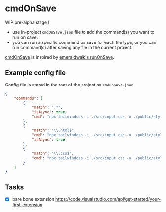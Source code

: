 # cmdOnSave

WIP pre-alpha stage !

- use in-project `cmdOnSave.json` file to add the command(s) you want to run on save.
- you can run a specific command on save for each file type, or you can run command(s) after saving any file in the current project.

[cmdOnSave](https://github.com/abanoubha/cmdOnSave) is inspired by [emeraldwalk's runOnSave](https://github.com/emeraldwalk/vscode-runonsave).

## Example config file

Config file is stored in the root of the project as `cmdOnSave.json`.

```json
{
    "commands": [
        {
            "match": ".*",
            "isAsync": true,
            "cmd": "npx tailwindcss -i ./src/input.css -o ./public/style.css --minify"
        },
        {
            "match": "\\.html$",
            "cmd": "npx tailwindcss -i ./src/input.css -o ./public/style.css --minify",
            "isAsync": true
        },
        {
            "match": "\\.css$",
            "cmd": "npx tailwindcss -i ./src/input.css -o ./public/style.css --minify"
        }
    ]
}
```

## Tasks

- [x] bare bone extension <https://code.visualstudio.com/api/get-started/your-first-extension>
